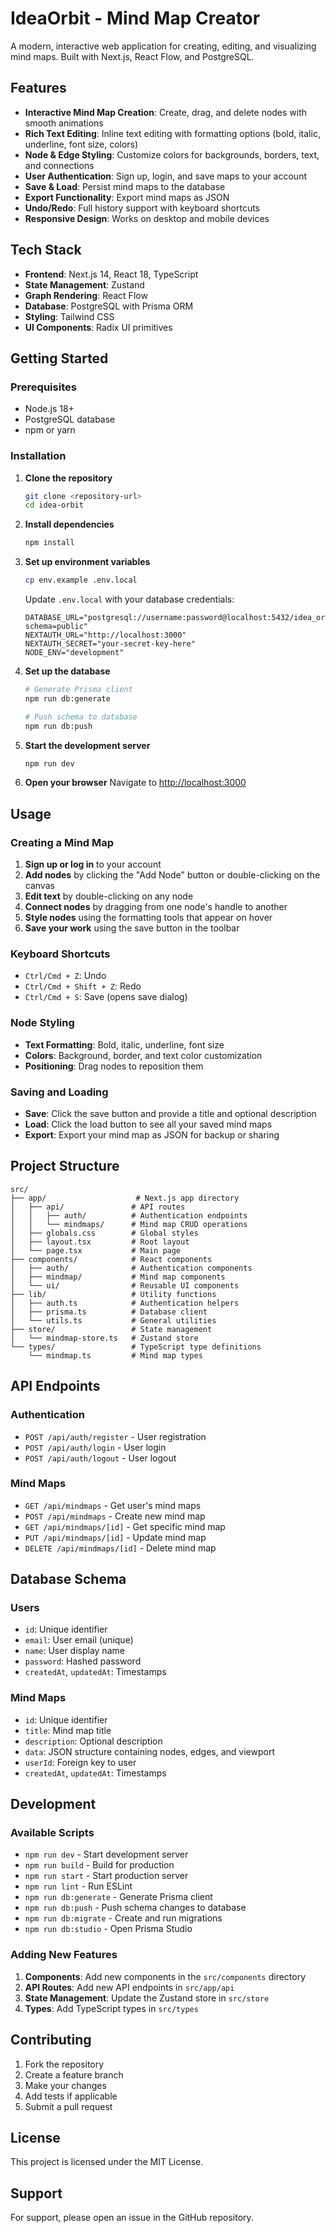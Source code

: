 # IdeaOrbit - Mind Map Creator

A modern, interactive web application for creating, editing, and visualizing mind maps. Built with Next.js, React Flow, and PostgreSQL.

## Features

- **Interactive Mind Map Creation**: Create, drag, and delete nodes with smooth animations
- **Rich Text Editing**: Inline text editing with formatting options (bold, italic, underline, font size, colors)
- **Node & Edge Styling**: Customize colors for backgrounds, borders, text, and connections
- **User Authentication**: Sign up, login, and save maps to your account
- **Save & Load**: Persist mind maps to the database
- **Export Functionality**: Export mind maps as JSON
- **Undo/Redo**: Full history support with keyboard shortcuts
- **Responsive Design**: Works on desktop and mobile devices

## Tech Stack

- **Frontend**: Next.js 14, React 18, TypeScript
- **State Management**: Zustand
- **Graph Rendering**: React Flow
- **Database**: PostgreSQL with Prisma ORM
- **Styling**: Tailwind CSS
- **UI Components**: Radix UI primitives

## Getting Started

### Prerequisites

- Node.js 18+ 
- PostgreSQL database
- npm or yarn

### Installation

1. **Clone the repository**
   ```bash
   git clone <repository-url>
   cd idea-orbit
   ```

2. **Install dependencies**
   ```bash
   npm install
   ```

3. **Set up environment variables**
   ```bash
   cp env.example .env.local
   ```
   
   Update `.env.local` with your database credentials:
   ```env
   DATABASE_URL="postgresql://username:password@localhost:5432/idea_orbit?schema=public"
   NEXTAUTH_URL="http://localhost:3000"
   NEXTAUTH_SECRET="your-secret-key-here"
   NODE_ENV="development"
   ```

4. **Set up the database**
   ```bash
   # Generate Prisma client
   npm run db:generate
   
   # Push schema to database
   npm run db:push
   ```

5. **Start the development server**
   ```bash
   npm run dev
   ```

6. **Open your browser**
   Navigate to [http://localhost:3000](http://localhost:3000)

## Usage

### Creating a Mind Map

1. **Sign up or log in** to your account
2. **Add nodes** by clicking the "Add Node" button or double-clicking on the canvas
3. **Edit text** by double-clicking on any node
4. **Connect nodes** by dragging from one node's handle to another
5. **Style nodes** using the formatting tools that appear on hover
6. **Save your work** using the save button in the toolbar

### Keyboard Shortcuts

- `Ctrl/Cmd + Z`: Undo
- `Ctrl/Cmd + Shift + Z`: Redo
- `Ctrl/Cmd + S`: Save (opens save dialog)

### Node Styling

- **Text Formatting**: Bold, italic, underline, font size
- **Colors**: Background, border, and text color customization
- **Positioning**: Drag nodes to reposition them

### Saving and Loading

- **Save**: Click the save button and provide a title and optional description
- **Load**: Click the load button to see all your saved mind maps
- **Export**: Export your mind map as JSON for backup or sharing

## Project Structure

```
src/
├── app/                    # Next.js app directory
│   ├── api/               # API routes
│   │   ├── auth/          # Authentication endpoints
│   │   └── mindmaps/      # Mind map CRUD operations
│   ├── globals.css        # Global styles
│   ├── layout.tsx         # Root layout
│   └── page.tsx           # Main page
├── components/            # React components
│   ├── auth/              # Authentication components
│   ├── mindmap/           # Mind map components
│   └── ui/                # Reusable UI components
├── lib/                   # Utility functions
│   ├── auth.ts            # Authentication helpers
│   ├── prisma.ts          # Database client
│   └── utils.ts           # General utilities
├── store/                 # State management
│   └── mindmap-store.ts   # Zustand store
└── types/                 # TypeScript type definitions
    └── mindmap.ts         # Mind map types
```

## API Endpoints

### Authentication
- `POST /api/auth/register` - User registration
- `POST /api/auth/login` - User login
- `POST /api/auth/logout` - User logout

### Mind Maps
- `GET /api/mindmaps` - Get user's mind maps
- `POST /api/mindmaps` - Create new mind map
- `GET /api/mindmaps/[id]` - Get specific mind map
- `PUT /api/mindmaps/[id]` - Update mind map
- `DELETE /api/mindmaps/[id]` - Delete mind map

## Database Schema

### Users
- `id`: Unique identifier
- `email`: User email (unique)
- `name`: User display name
- `password`: Hashed password
- `createdAt`, `updatedAt`: Timestamps

### Mind Maps
- `id`: Unique identifier
- `title`: Mind map title
- `description`: Optional description
- `data`: JSON structure containing nodes, edges, and viewport
- `userId`: Foreign key to user
- `createdAt`, `updatedAt`: Timestamps

## Development

### Available Scripts

- `npm run dev` - Start development server
- `npm run build` - Build for production
- `npm run start` - Start production server
- `npm run lint` - Run ESLint
- `npm run db:generate` - Generate Prisma client
- `npm run db:push` - Push schema changes to database
- `npm run db:migrate` - Create and run migrations
- `npm run db:studio` - Open Prisma Studio

### Adding New Features

1. **Components**: Add new components in the `src/components` directory
2. **API Routes**: Add new API endpoints in `src/app/api`
3. **State Management**: Update the Zustand store in `src/store`
4. **Types**: Add TypeScript types in `src/types`

## Contributing

1. Fork the repository
2. Create a feature branch
3. Make your changes
4. Add tests if applicable
5. Submit a pull request

## License

This project is licensed under the MIT License.

## Support

For support, please open an issue in the GitHub repository.
